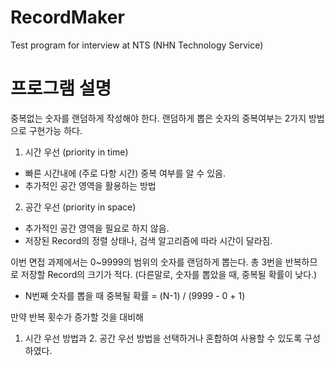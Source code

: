 # RecordMaker
Test program for interview at NTS (NHN Technology Service)

# 프로그램 설명
중복없는 숫자를 랜덤하게 작성해야 한다.
랜덤하게 뽑은 숫자의 중복여부는 2가지 방법으로 구현가능 하다.

1. 시간 우선 (priority in time)
 - 빠른 시간내에 (주로 다항 시간) 중복 여부를 알 수 있음.
 - 추가적인 공간 영역을 활용하는 방법
 
2. 공간 우선 (priority in space)
 - 추가적인 공간 영역을 필요로 하지 않음.
 - 저장된 Record의 정렬 상태나, 검색 알고리즘에 따라 시간이 달라짐.
 
이번 면접 과제에서는 0~9999의 범위의 숫자를 랜덤하게 뽑는다.
총 3번을 반복하므로 저장할 Record의 크기가 적다.
(다른말로, 숫자를 뽑았을 때, 중복될 확률이 낮다.)

* N번째 숫자를 뽑을 때 중복될 확률
 = (N-1) / (9999 - 0 + 1)
 
 
만약 반복 횟수가 증가할 것을 대비해
1. 시간 우선 방법과 2. 공간 우선 방법을 선택하거나 혼합하여 사용할 수 있도록 구성하였다.
